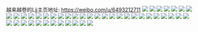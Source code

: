 越来越卷的Ljj主页地址: https://weibo.com/u/6493212711 
![](https://wx4.sinaimg.cn/mw2000/0075qRfhly1h8x7roqygvj31sg2dsb29.jpg) 
![](https://wx4.sinaimg.cn/mw2000/0075qRfhly1h8x7rqwwtyj31sg2dsqv5.jpg) 
![](https://wx4.sinaimg.cn/mw2000/0075qRfhly1h8rgs7z1iyj32c03404qq.jpg) 
![](https://wx4.sinaimg.cn/mw2000/0075qRfhly1h6ll8viygtj324e2tub29.jpg) 
![](https://wx4.sinaimg.cn/mw2000/0075qRfhgy1h55lqg833hj31sc2dse81.jpg) 
![](https://wx4.sinaimg.cn/mw2000/0075qRfhgy1h55lqf7wmpj31sc2dshdt.jpg) 
![](https://wx4.sinaimg.cn/mw2000/0075qRfhgy1h549tctjxmj32c02c0hdt.jpg) 
![](https://wx4.sinaimg.cn/mw2000/0075qRfhgy1h549telvfnj32c02c0e81.jpg) 
![](https://wx4.sinaimg.cn/mw2000/0075qRfhgy1h549tpiks9j31l81zk7wh.jpg) 
![](https://wx4.sinaimg.cn/mw2000/0075qRfhgy1h4xdymup9rj32c02c01ky.jpg) 
![](https://wx4.sinaimg.cn/mw2000/0075qRfhgy1h4xdyl8pqpj31sc2dsb29.jpg) 
![](https://wx4.sinaimg.cn/mw2000/0075qRfhgy1h4v5dckx1vj31sg2ds7wh.jpg) 
![](https://wx4.sinaimg.cn/mw2000/0075qRfhgy1h4v40901v2j30ty13wdra.jpg) 
![](https://wx4.sinaimg.cn/mw2000/0075qRfhgy1h4v409n5jtj30ty13w48j.jpg) 
![](https://wx4.sinaimg.cn/mw2000/0075qRfhgy1h4v40dvfvtj31bk0zotkl.jpg) 
![](https://wx4.sinaimg.cn/mw2000/0075qRfhgy1h4v40e9jz5j31bk0zon7x.jpg) 
![](https://wx4.sinaimg.cn/mw2000/0075qRfhgy1h4v4080y35j31o02801kd.jpg) 
![](https://wx4.sinaimg.cn/mw2000/0075qRfhgy1h4pxaktt8cj30v91von5n.jpg) 
![](https://wx4.sinaimg.cn/mw2000/0075qRfhgy1h4hcafn92pj32c02c0b2a.jpg) 
![](https://wx4.sinaimg.cn/mw2000/0075qRfhgy1h4hcai7ut8j32c02c04qq.jpg) 
![](https://wx4.sinaimg.cn/mw2000/0075qRfhgy1h4hca2x8pej32c02c0b2a.jpg) 
![](https://wx4.sinaimg.cn/mw2000/0075qRfhgy1h4hcazqonhj31401407j6.jpg) 
![](https://wx4.sinaimg.cn/mw2000/0075qRfhgy1h4hcb4bsvsj32b42b44qq.jpg) 
![](https://wx4.sinaimg.cn/mw2000/0075qRfhgy1h4hcbbd371j32wl19jx6p.jpg) 
![](https://wx4.sinaimg.cn/mw2000/0075qRfhgy1h4g6pmvu5jj31sg2dsnpd.jpg) 
![](https://wx4.sinaimg.cn/mw2000/0075qRfhgy1h498nzp51dj30v910pjwd.jpg) 
![](https://wx4.sinaimg.cn/mw2000/0075qRfhgy1h498o95cc6j31400u0qcd.jpg) 
![](https://wx4.sinaimg.cn/mw2000/0075qRfhgy1h498og6zz6j30n00uo78m.jpg) 
![](https://wx4.sinaimg.cn/mw2000/0075qRfhgy1h498orwzs1j32c02c0npe.jpg) 
![](https://wx4.sinaimg.cn/mw2000/0075qRfhgy1h498oup7ppj324d2881kx.jpg) 
![](https://wx4.sinaimg.cn/mw2000/0075qRfhly1h3ymsgg23ij30v91vo7p2.jpg) 
![](https://wx4.sinaimg.cn/mw2000/0075qRfhly1h3xi0u5d9dj30v91voql0.jpg) 
![](https://wx4.sinaimg.cn/mw2000/0075qRfhly1h3lgn01i90j32c02c0qv6.jpg) 
![](https://wx4.sinaimg.cn/mw2000/0075qRfhly1h3lgn1qzcjj32c02c0npd.jpg) 
![](https://wx4.sinaimg.cn/mw2000/0075qRfhly1h3lgn3sc66j32c02c07wi.jpg) 
![](https://wx4.sinaimg.cn/mw2000/0075qRfhly1h3lgn61j2mj32c02c0qv5.jpg) 
![](https://wx4.sinaimg.cn/mw2000/0075qRfhly1h3aimx6hfnj32c02c0x6p.jpg) 
![](https://wx4.sinaimg.cn/mw2000/0075qRfhly1h3aimupq15j32c02c0hdu.jpg) 
![](https://wx4.sinaimg.cn/mw2000/0075qRfhly1h3aimze127j32c02c04qq.jpg) 
![](https://wx4.sinaimg.cn/mw2000/0075qRfhly1h3ain1y9xzj32c03407wi.jpg) 
![](https://wx4.sinaimg.cn/mw2000/0075qRfhly1h3ain3nt5jj30u00u040e.jpg) 
![](https://wx4.sinaimg.cn/mw2000/0075qRfhly1h2xsubyde5j31sg2dsx6p.jpg) 
![](https://wx4.sinaimg.cn/mw2000/0075qRfhly1h2xsu0yczmj31sg2dsx6p.jpg) 
![](https://wx4.sinaimg.cn/mw2000/0075qRfhly1h2xsulw8a8j31sg2ds1ky.jpg) 

